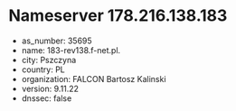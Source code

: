 # Nameserver 178.216.138.183

* as_number: 35695
* name: 183-rev138.f-net.pl.
* city: Pszczyna
* country: PL
* organization: FALCON Bartosz Kalinski
* version: 9.11.22
* dnssec: false
